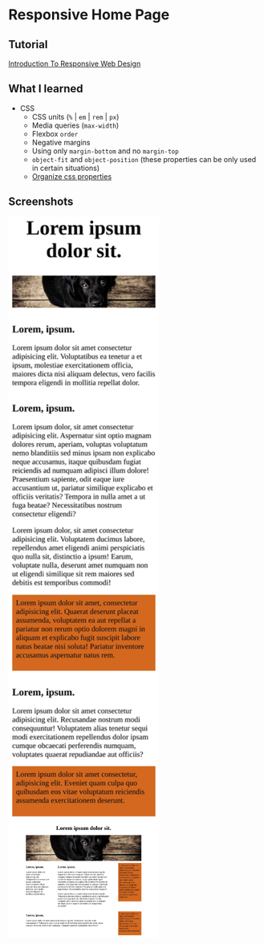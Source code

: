 # Responsive Home Page


## Tutorial
[Introduction To Responsive Web Design](https://www.youtube.com/watch?v=srvUrASNj0s&t=1s)

## What I learned


- CSS
  - CSS units (`%` | `em` | `rem` | `px`)
  - Media queries (`max-width`)
  - Flexbox `order`
  - Negative margins
  - Using only `margin-bottom` and no `margin-top`
  - `object-fit` and `object-position` (these properties can be only used in certain situations)
  - [Organize css properties](https://9elements.com/css-rule-order)


## Screenshots


<img src="./screenshots/small.jpg" alt="small size full page screenshot of the website" width="300px">

<img src="./screenshots/large.jpg" alt="large size full page screenshot of the website" width="300px">

